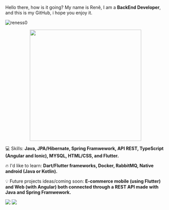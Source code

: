 
<p align="left">
  
  Hello there, how is it going? My name is Renê, I am a <strong>BackEnd Developer</strong>, and this is my GitHub, i hope you enjoy it.
  <br>
</p>

<p align="left"> <img src="https://komarev.com/ghpvc/?username=reness0&color=blue" alt="reness0" /> </p>


<p align='center'>
  <a href="#"><img src="https://github-readme-stats.vercel.app/api/top-langs/?username=reness0&layout=compact" width="350"></a>
</p>


<p align="left">
  
  💻 Skills: <strong>Java, JPA/Hibernate, Spring Framwework, API REST, TypeScript (Angular and Ionic), MYSQL, HTML/CSS, and Flutter.</strong>
</p>
<p align="left">
  🔥 I'd like to learn: <strong>Dart/Flutter frameworks, Docker, RabbitMQ, Native android (Java or Kotlin).</strong>
</p>
<p align="left">
 💡 Future projects ideas/coming soon: <strong>E-commerce mobile (using Flutter) and Web (with Angular) both connected through a REST API made with Java and Spring Framwework.</strong>
</p>

<p align="left">
<a href="mailto:renejr.arraes286@gmail.com" alt="Gmail">
<img src="https://img.shields.io/badge/-Gmail-e34c41?style=flat-square&labelColor=e34c41&logo=gmail&logoColor=white&link=renejr.arraes286@gmail.com@gmail.com" /></a>
  
<a href="https://www.linkedin.com/in/renê-júnior-55901b198/" alt="Linkedin">
<img src="https://img.shields.io/badge/-Linkedin-blue?style=flat-square&logo=Linkedin&logoColor=white&link=https://www.linkedin.com/in/renê-júnior-55901b198/" /></a>
  

 
 
